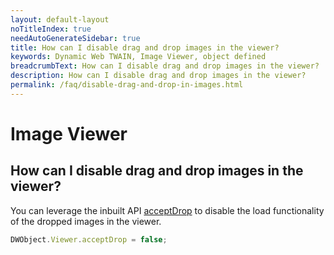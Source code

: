 ```yaml
---
layout: default-layout
noTitleIndex: true
needAutoGenerateSidebar: true
title: How can I disable drag and drop images in the viewer?
keywords: Dynamic Web TWAIN, Image Viewer, object defined
breadcrumbText: How can I disable drag and drop images in the viewer?
description: How can I disable drag and drop images in the viewer?
permalink: /faq/disable-drag-and-drop-in-images.html
---
```


# Image Viewer

## How can I disable drag and drop images in the viewer?

You can leverage the inbuilt API <a href="{{site.info}}api/WebTwain_Viewer.html#acceptdrop" target="_blank">acceptDrop</a> to disable the load functionality of the dropped images in the viewer.

```javascript
DWObject.Viewer.acceptDrop = false;
```
